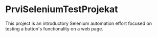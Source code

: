 # PrviSeleniumTestProjekat
This project is an introductory Selenium automation effort focused on testing a button's functionality on a web page.
